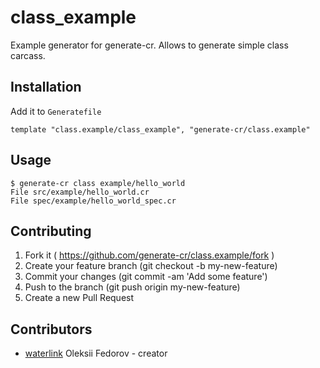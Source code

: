 # class_example

Example generator for generate-cr. Allows to generate simple class carcass.

## Installation

Add it to `Generatefile`

```crystal
template "class.example/class_example", "generate-cr/class.example"
```

## Usage

```
$ generate-cr class example/hello_world
File src/example/hello_world.cr
File spec/example/hello_world_spec.cr
```

## Contributing

1. Fork it ( https://github.com/generate-cr/class.example/fork )
2. Create your feature branch (git checkout -b my-new-feature)
3. Commit your changes (git commit -am 'Add some feature')
4. Push to the branch (git push origin my-new-feature)
5. Create a new Pull Request

## Contributors

- [waterlink](https://github.com/waterlink) Oleksii Fedorov - creator
